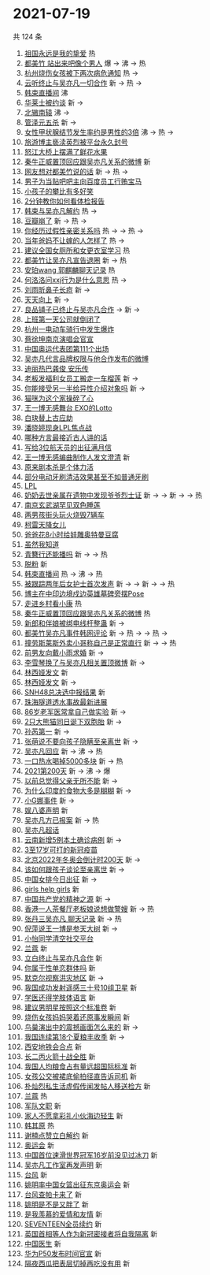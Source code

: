 # 2021-07-19

共 124 条

<!-- BEGIN -->
<!-- 最后更新时间 Mon Jul 19 2021 11:20:52 GMT+0800 (China Standard Time) -->

1. [祖国永远是我的挚爱](https://s.weibo.com//weibo?q=%23%E7%A5%96%E5%9B%BD%E6%B0%B8%E8%BF%9C%E6%98%AF%E6%88%91%E7%9A%84%E6%8C%9A%E7%88%B1%23&Refer=new_time)
   热
1. [都美竹 站出来吧像个男人](https://s.weibo.com//weibo?q=%E9%83%BD%E7%BE%8E%E7%AB%B9%20%E7%AB%99%E5%87%BA%E6%9D%A5%E5%90%A7%E5%83%8F%E4%B8%AA%E7%94%B7%E4%BA%BA&Refer=top)
   爆 -> 沸 -> 热
1. [杭州烧伤女孩被下两次病危通知](https://s.weibo.com//weibo?q=%23%E6%9D%AD%E5%B7%9E%E7%83%A7%E4%BC%A4%E5%A5%B3%E5%AD%A9%E8%A2%AB%E4%B8%8B%E4%B8%A4%E6%AC%A1%E7%97%85%E5%8D%B1%E9%80%9A%E7%9F%A5%23&Refer=top)
   热 ->
1. [云听终止与吴亦凡一切合作](https://s.weibo.com//weibo?q=%23%E4%BA%91%E5%90%AC%E7%BB%88%E6%AD%A2%E4%B8%8E%E5%90%B4%E4%BA%A6%E5%87%A1%E4%B8%80%E5%88%87%E5%90%88%E4%BD%9C%23&Refer=top)
   新 -> 热 ->
1. [韩束直播间](https://s.weibo.com//weibo?q=%E9%9F%A9%E6%9D%9F%E7%9B%B4%E6%92%AD%E9%97%B4&Refer=top)
   沸
1. [华莱士被约谈](https://s.weibo.com//weibo?q=%23%E5%8D%8E%E8%8E%B1%E5%A3%AB%E8%A2%AB%E7%BA%A6%E8%B0%88%23&Refer=top)
   新 ->
1. [北辙南辕](https://s.weibo.com//weibo?q=%E5%8C%97%E8%BE%99%E5%8D%97%E8%BE%95&Refer=top)
   沸 ->
1. [管泽元五杀](https://s.weibo.com//weibo?q=%23%E7%AE%A1%E6%B3%BD%E5%85%83%E4%BA%94%E6%9D%80%23&Refer=top)
   新 ->
1. [女性甲状腺结节发生率约是男性的3倍](https://s.weibo.com//weibo?q=%23%E5%A5%B3%E6%80%A7%E7%94%B2%E7%8A%B6%E8%85%BA%E7%BB%93%E8%8A%82%E5%8F%91%E7%94%9F%E7%8E%87%E7%BA%A6%E6%98%AF%E7%94%B7%E6%80%A7%E7%9A%843%E5%80%8D%23&Refer=top)
   沸 -> 热 ->
1. [旅游博主亵渎英烈被平台永久封号](https://s.weibo.com//weibo?q=%23%E6%97%85%E6%B8%B8%E5%8D%9A%E4%B8%BB%E4%BA%B5%E6%B8%8E%E8%8B%B1%E7%83%88%E8%A2%AB%E5%B9%B3%E5%8F%B0%E6%B0%B8%E4%B9%85%E5%B0%81%E5%8F%B7%23&Refer=top)
1. [怒江大桥上摆满了鲜花水果](https://s.weibo.com//weibo?q=%23%E6%80%92%E6%B1%9F%E5%A4%A7%E6%A1%A5%E4%B8%8A%E6%91%86%E6%BB%A1%E4%BA%86%E9%B2%9C%E8%8A%B1%E6%B0%B4%E6%9E%9C%23&Refer=top)
1. [秦牛正威置顶回应跟吴亦凡关系的微博](https://s.weibo.com//weibo?q=%E7%A7%A6%E7%89%9B%E6%AD%A3%E5%A8%81%E7%BD%AE%E9%A1%B6%E5%9B%9E%E5%BA%94%E8%B7%9F%E5%90%B4%E4%BA%A6%E5%87%A1%E5%85%B3%E7%B3%BB%E7%9A%84%E5%BE%AE%E5%8D%9A&Refer=top)
   新
1. [网友想对都美竹说的话](https://s.weibo.com//weibo?q=%23%E7%BD%91%E5%8F%8B%E6%83%B3%E5%AF%B9%E9%83%BD%E7%BE%8E%E7%AB%B9%E8%AF%B4%E7%9A%84%E8%AF%9D%23&Refer=top)
   新 -> 热 ->
1. [男子为当贴吧吧主向百度员工行贿宝马](https://s.weibo.com//weibo?q=%23%E7%94%B7%E5%AD%90%E4%B8%BA%E5%BD%93%E8%B4%B4%E5%90%A7%E5%90%A7%E4%B8%BB%E5%90%91%E7%99%BE%E5%BA%A6%E5%91%98%E5%B7%A5%E8%A1%8C%E8%B4%BF%E5%AE%9D%E9%A9%AC%23&Refer=top)
1. [小孩子的攀比有多好笑](https://s.weibo.com//weibo?q=%23%E5%B0%8F%E5%AD%A9%E5%AD%90%E7%9A%84%E6%94%80%E6%AF%94%E6%9C%89%E5%A4%9A%E5%A5%BD%E7%AC%91%23&Refer=top)
1. [2分钟教你如何看体检报告](https://s.weibo.com//weibo?q=%232%E5%88%86%E9%92%9F%E6%95%99%E4%BD%A0%E5%A6%82%E4%BD%95%E7%9C%8B%E4%BD%93%E6%A3%80%E6%8A%A5%E5%91%8A%23&Refer=top)
1. [韩束与吴亦凡解约](https://s.weibo.com//weibo?q=%23%E9%9F%A9%E6%9D%9F%E4%B8%8E%E5%90%B4%E4%BA%A6%E5%87%A1%E8%A7%A3%E7%BA%A6%23&Refer=top)
   热 ->
1. [豆瓣崩了](https://s.weibo.com//weibo?q=%23%E8%B1%86%E7%93%A3%E5%B4%A9%E4%BA%86%23&Refer=top)
   新 -> 热 ->
1. [你经历过假性亲密关系吗](https://s.weibo.com//weibo?q=%23%E4%BD%A0%E7%BB%8F%E5%8E%86%E8%BF%87%E5%81%87%E6%80%A7%E4%BA%B2%E5%AF%86%E5%85%B3%E7%B3%BB%E5%90%97%23&Refer=top)
   热 -> -> 热 ->
1. [当年爸妈不让嫁的人怎样了](https://s.weibo.com//weibo?q=%23%E5%BD%93%E5%B9%B4%E7%88%B8%E5%A6%88%E4%B8%8D%E8%AE%A9%E5%AB%81%E7%9A%84%E4%BA%BA%E6%80%8E%E6%A0%B7%E4%BA%86%23&Refer=top)
   热 ->
1. [建议全国女厕所和女更衣室学习](https://s.weibo.com//weibo?q=%23%E5%BB%BA%E8%AE%AE%E5%85%A8%E5%9B%BD%E5%A5%B3%E5%8E%95%E6%89%80%E5%92%8C%E5%A5%B3%E6%9B%B4%E8%A1%A3%E5%AE%A4%E5%AD%A6%E4%B9%A0%23&Refer=top)
   热
1. [都美竹让吴亦凡宣告退圈](https://s.weibo.com//weibo?q=%23%E9%83%BD%E7%BE%8E%E7%AB%B9%E8%AE%A9%E5%90%B4%E4%BA%A6%E5%87%A1%E5%AE%A3%E5%91%8A%E9%80%80%E5%9C%88%23&Refer=top)
   新 -> 热
1. [安珀wang 郭麒麟聊天记录](https://s.weibo.com//weibo?q=%E5%AE%89%E7%8F%80wang%20%E9%83%AD%E9%BA%92%E9%BA%9F%E8%81%8A%E5%A4%A9%E8%AE%B0%E5%BD%95&Refer=top)
   热
1. [何洛洛问xxj行为是什么意思](https://s.weibo.com//weibo?q=%23%E4%BD%95%E6%B4%9B%E6%B4%9B%E9%97%AExxj%E8%A1%8C%E4%B8%BA%E6%98%AF%E4%BB%80%E4%B9%88%E6%84%8F%E6%80%9D%23&Refer=top)
   热 ->
1. [刘雨昕鼻子长痘](https://s.weibo.com//weibo?q=%23%E5%88%98%E9%9B%A8%E6%98%95%E9%BC%BB%E5%AD%90%E9%95%BF%E7%97%98%23&Refer=top)
   新 ->
1. [天天向上](https://s.weibo.com//weibo?q=%E5%A4%A9%E5%A4%A9%E5%90%91%E4%B8%8A&Refer=top)
   新 ->
1. [良品铺子已终止与吴亦凡合作](https://s.weibo.com//weibo?q=%23%E8%89%AF%E5%93%81%E9%93%BA%E5%AD%90%E5%B7%B2%E7%BB%88%E6%AD%A2%E4%B8%8E%E5%90%B4%E4%BA%A6%E5%87%A1%E5%90%88%E4%BD%9C%23&Refer=top)
   -> 新 ->
1. [上班第一天公司就倒闭了](https://s.weibo.com//weibo?q=%23%E4%B8%8A%E7%8F%AD%E7%AC%AC%E4%B8%80%E5%A4%A9%E5%85%AC%E5%8F%B8%E5%B0%B1%E5%80%92%E9%97%AD%E4%BA%86%23&Refer=top)
1. [杭州一电动车骑行中发生爆炸](https://s.weibo.com//weibo?q=%23%E6%9D%AD%E5%B7%9E%E4%B8%80%E7%94%B5%E5%8A%A8%E8%BD%A6%E9%AA%91%E8%A1%8C%E4%B8%AD%E5%8F%91%E7%94%9F%E7%88%86%E7%82%B8%23&Refer=top)
1. [蔡徐坤南京演唱会官宣](https://s.weibo.com//weibo?q=%23%E8%94%A1%E5%BE%90%E5%9D%A4%E5%8D%97%E4%BA%AC%E6%BC%94%E5%94%B1%E4%BC%9A%E5%AE%98%E5%AE%A3%23&Refer=top)
1. [中国奥运代表团第111个出场](https://s.weibo.com//weibo?q=%23%E4%B8%AD%E5%9B%BD%E5%A5%A5%E8%BF%90%E4%BB%A3%E8%A1%A8%E5%9B%A2%E7%AC%AC111%E4%B8%AA%E5%87%BA%E5%9C%BA%23&Refer=top)
1. [吴亦凡代言品牌权限与他合作发布的微博](https://s.weibo.com//weibo?q=%23%E5%90%B4%E4%BA%A6%E5%87%A1%E4%BB%A3%E8%A8%80%E5%93%81%E7%89%8C%E6%9D%83%E9%99%90%E4%B8%8E%E4%BB%96%E5%90%88%E4%BD%9C%E5%8F%91%E5%B8%83%E7%9A%84%E5%BE%AE%E5%8D%9A%23&Refer=top)
1. [迪丽热巴龚俊 安乐传](https://s.weibo.com//weibo?q=%E8%BF%AA%E4%B8%BD%E7%83%AD%E5%B7%B4%E9%BE%9A%E4%BF%8A%20%E5%AE%89%E4%B9%90%E4%BC%A0&Refer=top)
1. [老板发福利女员工搬走一车榴莲](https://s.weibo.com//weibo?q=%23%E8%80%81%E6%9D%BF%E5%8F%91%E7%A6%8F%E5%88%A9%E5%A5%B3%E5%91%98%E5%B7%A5%E6%90%AC%E8%B5%B0%E4%B8%80%E8%BD%A6%E6%A6%B4%E8%8E%B2%23&Refer=top)
   新 ->
1. [你能接受另一半给异性介绍对象吗](https://s.weibo.com//weibo?q=%23%E4%BD%A0%E8%83%BD%E6%8E%A5%E5%8F%97%E5%8F%A6%E4%B8%80%E5%8D%8A%E7%BB%99%E5%BC%82%E6%80%A7%E4%BB%8B%E7%BB%8D%E5%AF%B9%E8%B1%A1%E5%90%97%23&Refer=top)
   新 ->
1. [猫咪为这个家操碎了心](https://s.weibo.com//weibo?q=%23%E7%8C%AB%E5%92%AA%E4%B8%BA%E8%BF%99%E4%B8%AA%E5%AE%B6%E6%93%8D%E7%A2%8E%E4%BA%86%E5%BF%83%23&Refer=top)
1. [王一博无感舞台 EXO的Lotto](https://s.weibo.com//weibo?q=%E7%8E%8B%E4%B8%80%E5%8D%9A%E6%97%A0%E6%84%9F%E8%88%9E%E5%8F%B0%20EXO%E7%9A%84Lotto&Refer=top)
1. [白玦替上古应劫](https://s.weibo.com//weibo?q=%23%E7%99%BD%E7%8E%A6%E6%9B%BF%E4%B8%8A%E5%8F%A4%E5%BA%94%E5%8A%AB%23&Refer=top)
1. [潘晓婷现身LPL焦点战](https://s.weibo.com//weibo?q=%23%E6%BD%98%E6%99%93%E5%A9%B7%E7%8E%B0%E8%BA%ABLPL%E7%84%A6%E7%82%B9%E6%88%98%23&Refer=top)
1. [哪种方言最接近古人讲的话](https://s.weibo.com//weibo?q=%23%E5%93%AA%E7%A7%8D%E6%96%B9%E8%A8%80%E6%9C%80%E6%8E%A5%E8%BF%91%E5%8F%A4%E4%BA%BA%E8%AE%B2%E7%9A%84%E8%AF%9D%23&Refer=top)
1. [写给3位航天员的出征满月信](https://s.weibo.com//weibo?q=%23%E5%86%99%E7%BB%993%E4%BD%8D%E8%88%AA%E5%A4%A9%E5%91%98%E7%9A%84%E5%87%BA%E5%BE%81%E6%BB%A1%E6%9C%88%E4%BF%A1%23&Refer=top)
1. [王一博无感编曲制作人发文澄清](https://s.weibo.com//weibo?q=%23%E7%8E%8B%E4%B8%80%E5%8D%9A%E6%97%A0%E6%84%9F%E7%BC%96%E6%9B%B2%E5%88%B6%E4%BD%9C%E4%BA%BA%E5%8F%91%E6%96%87%E6%BE%84%E6%B8%85%23&Refer=top)
   新
1. [原来剧本杀是个体力活](https://s.weibo.com//weibo?q=%23%E5%8E%9F%E6%9D%A5%E5%89%A7%E6%9C%AC%E6%9D%80%E6%98%AF%E4%B8%AA%E4%BD%93%E5%8A%9B%E6%B4%BB%23&Refer=top)
1. [部分电动牙刷清洁效果甚至不如普通牙刷](https://s.weibo.com//weibo?q=%23%E9%83%A8%E5%88%86%E7%94%B5%E5%8A%A8%E7%89%99%E5%88%B7%E6%B8%85%E6%B4%81%E6%95%88%E6%9E%9C%E7%94%9A%E8%87%B3%E4%B8%8D%E5%A6%82%E6%99%AE%E9%80%9A%E7%89%99%E5%88%B7%23&Refer=top)
1. [LPL](https://s.weibo.com//weibo?q=LPL&Refer=top)
1. [奶奶去世亲属在遗物中发现爷爷烈士证](https://s.weibo.com//weibo?q=%23%E5%A5%B6%E5%A5%B6%E5%8E%BB%E4%B8%96%E4%BA%B2%E5%B1%9E%E5%9C%A8%E9%81%97%E7%89%A9%E4%B8%AD%E5%8F%91%E7%8E%B0%E7%88%B7%E7%88%B7%E7%83%88%E5%A3%AB%E8%AF%81%23&Refer=top)
   新 -> -> 新 -> -> 热
1. [南京玄武湖罕见双色睡莲](https://s.weibo.com//weibo?q=%23%E5%8D%97%E4%BA%AC%E7%8E%84%E6%AD%A6%E6%B9%96%E7%BD%95%E8%A7%81%E5%8F%8C%E8%89%B2%E7%9D%A1%E8%8E%B2%23&Refer=top)
1. [两男孩街头玩火烧毁7辆车](https://s.weibo.com//weibo?q=%23%E4%B8%A4%E7%94%B7%E5%AD%A9%E8%A1%97%E5%A4%B4%E7%8E%A9%E7%81%AB%E7%83%A7%E6%AF%817%E8%BE%86%E8%BD%A6%23&Refer=top)
1. [柯雷天降女儿](https://s.weibo.com//weibo?q=%23%E6%9F%AF%E9%9B%B7%E5%A4%A9%E9%99%8D%E5%A5%B3%E5%84%BF%23&Refer=top)
1. [爸爸花8小时给娃雕奥特曼豆腐](https://s.weibo.com//weibo?q=%23%E7%88%B8%E7%88%B8%E8%8A%B18%E5%B0%8F%E6%97%B6%E7%BB%99%E5%A8%83%E9%9B%95%E5%A5%A5%E7%89%B9%E6%9B%BC%E8%B1%86%E8%85%90%23&Refer=top)
1. [虽然我知道](https://s.weibo.com//weibo?q=%E8%99%BD%E7%84%B6%E6%88%91%E7%9F%A5%E9%81%93&Refer=top)
1. [青簪行还能播吗](https://s.weibo.com//weibo?q=%23%E9%9D%92%E7%B0%AA%E8%A1%8C%E8%BF%98%E8%83%BD%E6%92%AD%E5%90%97%23&Refer=top)
   新 -> -> 热
1. [脱粉](https://s.weibo.com//weibo?q=%23%E8%84%B1%E7%B2%89%23&Refer=top) 新
1. [韩束直播间](https://s.weibo.com//weibo?q=%23%E9%9F%A9%E6%9D%9F%E7%9B%B4%E6%92%AD%E9%97%B4%23&Refer=top)
   热 -> 沸 -> 热
1. [被跟踪两年后女护士首次发声](https://s.weibo.com//weibo?q=%23%E8%A2%AB%E8%B7%9F%E8%B8%AA%E4%B8%A4%E5%B9%B4%E5%90%8E%E5%A5%B3%E6%8A%A4%E5%A3%AB%E9%A6%96%E6%AC%A1%E5%8F%91%E5%A3%B0%23&Refer=top)
   新 -> -> 新 -> -> 热
1. [博主在中印边境戍边英雄墓碑旁摆Pose](https://s.weibo.com//weibo?q=%23%E5%8D%9A%E4%B8%BB%E5%9C%A8%E4%B8%AD%E5%8D%B0%E8%BE%B9%E5%A2%83%E6%88%8D%E8%BE%B9%E8%8B%B1%E9%9B%84%E5%A2%93%E7%A2%91%E6%97%81%E6%91%86Pose%23&Refer=top)
1. [走进乡村看小康](https://s.weibo.com//weibo?q=%23%E8%B5%B0%E8%BF%9B%E4%B9%A1%E6%9D%91%E7%9C%8B%E5%B0%8F%E5%BA%B7%23&Refer=new_time)
   热
1. [秦牛正威置顶回应跟吴亦凡关系的微博](https://s.weibo.com//weibo?q=%23%E7%A7%A6%E7%89%9B%E6%AD%A3%E5%A8%81%E7%BD%AE%E9%A1%B6%E5%9B%9E%E5%BA%94%E8%B7%9F%E5%90%B4%E4%BA%A6%E5%87%A1%E5%85%B3%E7%B3%BB%E7%9A%84%E5%BE%AE%E5%8D%9A%23&Refer=top)
   热
1. [新郎和伴娘被绑电线杆整蛊](https://s.weibo.com//weibo?q=%23%E6%96%B0%E9%83%8E%E5%92%8C%E4%BC%B4%E5%A8%98%E8%A2%AB%E7%BB%91%E7%94%B5%E7%BA%BF%E6%9D%86%E6%95%B4%E8%9B%8A%23&Refer=top)
   新 ->
1. [都美竹吴亦凡事件韩网评论](https://s.weibo.com//weibo?q=%23%E9%83%BD%E7%BE%8E%E7%AB%B9%E5%90%B4%E4%BA%A6%E5%87%A1%E4%BA%8B%E4%BB%B6%E9%9F%A9%E7%BD%91%E8%AF%84%E8%AE%BA%23&Refer=top)
   新 -> 热 -> -> 热 ->
1. [撞劳斯莱斯外卖小哥称自己是正常直行](https://s.weibo.com//weibo?q=%23%E6%92%9E%E5%8A%B3%E6%96%AF%E8%8E%B1%E6%96%AF%E5%A4%96%E5%8D%96%E5%B0%8F%E5%93%A5%E7%A7%B0%E8%87%AA%E5%B7%B1%E6%98%AF%E6%AD%A3%E5%B8%B8%E7%9B%B4%E8%A1%8C%23&Refer=top)
   新 -> -> 热
1. [前男友向戴小雨求婚](https://s.weibo.com//weibo?q=%23%E5%89%8D%E7%94%B7%E5%8F%8B%E5%90%91%E6%88%B4%E5%B0%8F%E9%9B%A8%E6%B1%82%E5%A9%9A%23&Refer=top)
   新 ->
1. [李雪琴换了与吴亦凡相关置顶微博](https://s.weibo.com//weibo?q=%23%E6%9D%8E%E9%9B%AA%E7%90%B4%E6%8D%A2%E4%BA%86%E4%B8%8E%E5%90%B4%E4%BA%A6%E5%87%A1%E7%9B%B8%E5%85%B3%E7%BD%AE%E9%A1%B6%E5%BE%AE%E5%8D%9A%23&Refer=top)
   新 ->
1. [林西娅发文](https://s.weibo.com//weibo?q=%E6%9E%97%E8%A5%BF%E5%A8%85%E5%8F%91%E6%96%87&Refer=top)
   新
1. [林西娅发文](https://s.weibo.com//weibo?q=%23%E6%9E%97%E8%A5%BF%E5%A8%85%E5%8F%91%E6%96%87%23&Refer=top)
   新 ->
1. [SNH48总决选中报结果](https://s.weibo.com//weibo?q=%23SNH48%E6%80%BB%E5%86%B3%E9%80%89%E4%B8%AD%E6%8A%A5%E7%BB%93%E6%9E%9C%23&Refer=top)
   新
1. [珠海隧道透水事故最新进展](https://s.weibo.com//weibo?q=%23%E7%8F%A0%E6%B5%B7%E9%9A%A7%E9%81%93%E9%80%8F%E6%B0%B4%E4%BA%8B%E6%95%85%E6%9C%80%E6%96%B0%E8%BF%9B%E5%B1%95%23&Refer=top)
1. [86岁老军医常拿自己做实验](https://s.weibo.com//weibo?q=%2386%E5%B2%81%E8%80%81%E5%86%9B%E5%8C%BB%E5%B8%B8%E6%8B%BF%E8%87%AA%E5%B7%B1%E5%81%9A%E5%AE%9E%E9%AA%8C%23&Refer=top)
   新 ->
1. [2只大熊猫同日诞下双胞胎](https://s.weibo.com//weibo?q=%232%E5%8F%AA%E5%A4%A7%E7%86%8A%E7%8C%AB%E5%90%8C%E6%97%A5%E8%AF%9E%E4%B8%8B%E5%8F%8C%E8%83%9E%E8%83%8E%23&Refer=top)
   新 ->
1. [孙芮第一](https://s.weibo.com//weibo?q=%23%E5%AD%99%E8%8A%AE%E7%AC%AC%E4%B8%80%23&Refer=top)
   新 ->
1. [张萌说不要向孩子隐瞒至亲离世](https://s.weibo.com//weibo?q=%23%E5%BC%A0%E8%90%8C%E8%AF%B4%E4%B8%8D%E8%A6%81%E5%90%91%E5%AD%A9%E5%AD%90%E9%9A%90%E7%9E%92%E8%87%B3%E4%BA%B2%E7%A6%BB%E4%B8%96%23&Refer=top)
   新 ->
1. [吴亦凡回应](https://s.weibo.com//weibo?q=%23%E5%90%B4%E4%BA%A6%E5%87%A1%E5%9B%9E%E5%BA%94%23&Refer=top)
   新 -> 沸 -> 热
1. [一口热水喝掉5000多块](https://s.weibo.com//weibo?q=%23%E4%B8%80%E5%8F%A3%E7%83%AD%E6%B0%B4%E5%96%9D%E6%8E%895000%E5%A4%9A%E5%9D%97%23&Refer=top)
   新 -> 热
1. [2021第200天](https://s.weibo.com//weibo?q=%232021%E7%AC%AC200%E5%A4%A9%23&Refer=top)
   新 -> 沸 -> 爆
1. [以前总觉得父亲无所不能](https://s.weibo.com//weibo?q=%23%E4%BB%A5%E5%89%8D%E6%80%BB%E8%A7%89%E5%BE%97%E7%88%B6%E4%BA%B2%E6%97%A0%E6%89%80%E4%B8%8D%E8%83%BD%23&Refer=top)
   新 ->
1. [为什么印度的食物大多是糊糊](https://s.weibo.com//weibo?q=%23%E4%B8%BA%E4%BB%80%E4%B9%88%E5%8D%B0%E5%BA%A6%E7%9A%84%E9%A3%9F%E7%89%A9%E5%A4%A7%E5%A4%9A%E6%98%AF%E7%B3%8A%E7%B3%8A%23&Refer=top)
   新 ->
1. [小G娜事件](https://s.weibo.com//weibo?q=%23%E5%B0%8FG%E5%A8%9C%E4%BA%8B%E4%BB%B6%23&Refer=top)
   新 ->
1. [娱八婆声明](https://s.weibo.com//weibo?q=%23%E5%A8%B1%E5%85%AB%E5%A9%86%E5%A3%B0%E6%98%8E%23&Refer=top)
   新
1. [吴亦凡方已报案](https://s.weibo.com//weibo?q=%23%E5%90%B4%E4%BA%A6%E5%87%A1%E6%96%B9%E5%B7%B2%E6%8A%A5%E6%A1%88%23&Refer=top)
   新 -> 热
1. [吴亦凡超话](https://s.weibo.com//weibo?q=%23%E5%90%B4%E4%BA%A6%E5%87%A1%E8%B6%85%E8%AF%9D%23&Refer=top)
1. [云南新增5例本土确诊病例](https://s.weibo.com//weibo?q=%23%E4%BA%91%E5%8D%97%E6%96%B0%E5%A2%9E5%E4%BE%8B%E6%9C%AC%E5%9C%9F%E7%A1%AE%E8%AF%8A%E7%97%85%E4%BE%8B%23&Refer=top)
   新 ->
1. [3至17岁可打的新冠疫苗](https://s.weibo.com//weibo?q=%233%E8%87%B317%E5%B2%81%E5%8F%AF%E6%89%93%E7%9A%84%E6%96%B0%E5%86%A0%E7%96%AB%E8%8B%97%23&Refer=top)
1. [北京2022年冬奥会倒计时200天](https://s.weibo.com//weibo?q=%23%E5%8C%97%E4%BA%AC2022%E5%B9%B4%E5%86%AC%E5%A5%A5%E4%BC%9A%E5%80%92%E8%AE%A1%E6%97%B6200%E5%A4%A9%23&Refer=top)
   新 ->
1. [该如何跟孩子谈论至亲离世](https://s.weibo.com//weibo?q=%23%E8%AF%A5%E5%A6%82%E4%BD%95%E8%B7%9F%E5%AD%A9%E5%AD%90%E8%B0%88%E8%AE%BA%E8%87%B3%E4%BA%B2%E7%A6%BB%E4%B8%96%23&Refer=top)
   新 ->
1. [中国女排今日出征](https://s.weibo.com//weibo?q=%23%E4%B8%AD%E5%9B%BD%E5%A5%B3%E6%8E%92%E4%BB%8A%E6%97%A5%E5%87%BA%E5%BE%81%23&Refer=top)
   新 ->
1. [girls help girls](https://s.weibo.com//weibo?q=girls%20help%20girls&Refer=top)
   新
1. [中国共产党的精神之源](https://s.weibo.com//weibo?q=%23%E4%B8%AD%E5%9B%BD%E5%85%B1%E4%BA%A7%E5%85%9A%E7%9A%84%E7%B2%BE%E7%A5%9E%E4%B9%8B%E6%BA%90%23&Refer=top)
   新 ->
1. [香港一人茶餐厅老板娘说想做警嫂](https://s.weibo.com//weibo?q=%23%E9%A6%99%E6%B8%AF%E4%B8%80%E4%BA%BA%E8%8C%B6%E9%A4%90%E5%8E%85%E8%80%81%E6%9D%BF%E5%A8%98%E8%AF%B4%E6%83%B3%E5%81%9A%E8%AD%A6%E5%AB%82%23&Refer=top)
   新 -> 热
1. [张丹三吴亦凡 聊天记录](https://s.weibo.com//weibo?q=%E5%BC%A0%E4%B8%B9%E4%B8%89%E5%90%B4%E4%BA%A6%E5%87%A1%20%E8%81%8A%E5%A4%A9%E8%AE%B0%E5%BD%95&Refer=top)
   新 -> 热
1. [倪萍说王一博是参天大树](https://s.weibo.com//weibo?q=%23%E5%80%AA%E8%90%8D%E8%AF%B4%E7%8E%8B%E4%B8%80%E5%8D%9A%E6%98%AF%E5%8F%82%E5%A4%A9%E5%A4%A7%E6%A0%91%23&Refer=top)
   新 ->
1. [小怡同学清空社交平台](https://s.weibo.com//weibo?q=%23%E5%B0%8F%E6%80%A1%E5%90%8C%E5%AD%A6%E6%B8%85%E7%A9%BA%E7%A4%BE%E4%BA%A4%E5%B9%B3%E5%8F%B0%23&Refer=top)
1. [兰蔻](https://s.weibo.com//weibo?q=%E5%85%B0%E8%94%BB&Refer=top) 新
1. [立白终止与吴亦凡合作](https://s.weibo.com//weibo?q=%23%E7%AB%8B%E7%99%BD%E7%BB%88%E6%AD%A2%E4%B8%8E%E5%90%B4%E4%BA%A6%E5%87%A1%E5%90%88%E4%BD%9C%23&Refer=top)
   新
1. [你属于性单恋群体吗](https://s.weibo.com//weibo?q=%23%E4%BD%A0%E5%B1%9E%E4%BA%8E%E6%80%A7%E5%8D%95%E6%81%8B%E7%BE%A4%E4%BD%93%E5%90%97%23&Refer=top)
   新
1. [默克尔视察洪灾地区](https://s.weibo.com//weibo?q=%23%E9%BB%98%E5%85%8B%E5%B0%94%E8%A7%86%E5%AF%9F%E6%B4%AA%E7%81%BE%E5%9C%B0%E5%8C%BA%23&Refer=top)
   新 ->
1. [我国成功发射遥感三十号10组卫星](https://s.weibo.com//weibo?q=%23%E6%88%91%E5%9B%BD%E6%88%90%E5%8A%9F%E5%8F%91%E5%B0%84%E9%81%A5%E6%84%9F%E4%B8%89%E5%8D%81%E5%8F%B710%E7%BB%84%E5%8D%AB%E6%98%9F%23&Refer=top)
   新
1. [学医还得学肢体语言](https://s.weibo.com//weibo?q=%23%E5%AD%A6%E5%8C%BB%E8%BF%98%E5%BE%97%E5%AD%A6%E8%82%A2%E4%BD%93%E8%AF%AD%E8%A8%80%23&Refer=top)
   新
1. [建议男明星按照这个标准卷](https://s.weibo.com//weibo?q=%23%E5%BB%BA%E8%AE%AE%E7%94%B7%E6%98%8E%E6%98%9F%E6%8C%89%E7%85%A7%E8%BF%99%E4%B8%AA%E6%A0%87%E5%87%86%E5%8D%B7%23&Refer=top)
   新
1. [烧伤女孩妈妈哭着还原事发瞬间](https://s.weibo.com//weibo?q=%23%E7%83%A7%E4%BC%A4%E5%A5%B3%E5%AD%A9%E5%A6%88%E5%A6%88%E5%93%AD%E7%9D%80%E8%BF%98%E5%8E%9F%E4%BA%8B%E5%8F%91%E7%9E%AC%E9%97%B4%23&Refer=top)
   新
1. [鸟巢演出中的震撼画面怎么来的](https://s.weibo.com//weibo?q=%23%E9%B8%9F%E5%B7%A2%E6%BC%94%E5%87%BA%E4%B8%AD%E7%9A%84%E9%9C%87%E6%92%BC%E7%94%BB%E9%9D%A2%E6%80%8E%E4%B9%88%E6%9D%A5%E7%9A%84%23&Refer=top)
   新 ->
1. [我国连续第18个夏粮丰收季](https://s.weibo.com//weibo?q=%23%E6%88%91%E5%9B%BD%E8%BF%9E%E7%BB%AD%E7%AC%AC18%E4%B8%AA%E5%A4%8F%E7%B2%AE%E4%B8%B0%E6%94%B6%E5%AD%A3%23&Refer=top)
   新 ->
1. [西安地铁会合点](https://s.weibo.com//weibo?q=%23%E8%A5%BF%E5%AE%89%E5%9C%B0%E9%93%81%E4%BC%9A%E5%90%88%E7%82%B9%23&Refer=top)
   新
1. [长二丙火箭十战全胜](https://s.weibo.com//weibo?q=%23%E9%95%BF%E4%BA%8C%E4%B8%99%E7%81%AB%E7%AE%AD%E5%8D%81%E6%88%98%E5%85%A8%E8%83%9C%23&Refer=top)
   新
1. [我国人均粮食占有量远超国际标准](https://s.weibo.com//weibo?q=%23%E6%88%91%E5%9B%BD%E4%BA%BA%E5%9D%87%E7%B2%AE%E9%A3%9F%E5%8D%A0%E6%9C%89%E9%87%8F%E8%BF%9C%E8%B6%85%E5%9B%BD%E9%99%85%E6%A0%87%E5%87%86%23&Refer=top)
   新
1. [女孩公交被裙底偷拍径直告诉司机](https://s.weibo.com//weibo?q=%23%E5%A5%B3%E5%AD%A9%E5%85%AC%E4%BA%A4%E8%A2%AB%E8%A3%99%E5%BA%95%E5%81%B7%E6%8B%8D%E5%BE%84%E7%9B%B4%E5%91%8A%E8%AF%89%E5%8F%B8%E6%9C%BA%23&Refer=top)
   新
1. [朴灿烈私生活虚假传闻发帖人移送检方](https://s.weibo.com//weibo?q=%23%E6%9C%B4%E7%81%BF%E7%83%88%E7%A7%81%E7%94%9F%E6%B4%BB%E8%99%9A%E5%81%87%E4%BC%A0%E9%97%BB%E5%8F%91%E5%B8%96%E4%BA%BA%E7%A7%BB%E9%80%81%E6%A3%80%E6%96%B9%23&Refer=top)
   新
1. [兰蔻](https://s.weibo.com//weibo?q=%23%E5%85%B0%E8%94%BB%23&Refer=top) 热
1. [军队文职](https://s.weibo.com//weibo?q=%23%E5%86%9B%E9%98%9F%E6%96%87%E8%81%8C%23&Refer=top)
   新
1. [家人不愿拿彩礼小伙海边轻生](https://s.weibo.com//weibo?q=%23%E5%AE%B6%E4%BA%BA%E4%B8%8D%E6%84%BF%E6%8B%BF%E5%BD%A9%E7%A4%BC%E5%B0%8F%E4%BC%99%E6%B5%B7%E8%BE%B9%E8%BD%BB%E7%94%9F%23&Refer=top)
   新
1. [韩其原](https://s.weibo.com//weibo?q=%E9%9F%A9%E5%85%B6%E5%8E%9F&Refer=top) 热
1. [谢楠点赞立白解约](https://s.weibo.com//weibo?q=%E8%B0%A2%E6%A5%A0%E7%82%B9%E8%B5%9E%E7%AB%8B%E7%99%BD%E8%A7%A3%E7%BA%A6&Refer=top)
   新
1. [奥运会](https://s.weibo.com//weibo?q=%E5%A5%A5%E8%BF%90%E4%BC%9A&Refer=top) 新
1. [中国首位速滑世界冠军16岁前没见过冰刀](https://s.weibo.com//weibo?q=%23%E4%B8%AD%E5%9B%BD%E9%A6%96%E4%BD%8D%E9%80%9F%E6%BB%91%E4%B8%96%E7%95%8C%E5%86%A0%E5%86%9B16%E5%B2%81%E5%89%8D%E6%B2%A1%E8%A7%81%E8%BF%87%E5%86%B0%E5%88%80%23&Refer=top)
   新
1. [吴亦凡工作室再发声明](https://s.weibo.com//weibo?q=%23%E5%90%B4%E4%BA%A6%E5%87%A1%E5%B7%A5%E4%BD%9C%E5%AE%A4%E5%86%8D%E5%8F%91%E5%A3%B0%E6%98%8E%23&Refer=top)
   新
1. [台风](https://s.weibo.com//weibo?q=%E5%8F%B0%E9%A3%8E&Refer=top) 新
1. [姚明率中国女篮出征东京奥运会](https://s.weibo.com//weibo?q=%23%E5%A7%9A%E6%98%8E%E7%8E%87%E4%B8%AD%E5%9B%BD%E5%A5%B3%E7%AF%AE%E5%87%BA%E5%BE%81%E4%B8%9C%E4%BA%AC%E5%A5%A5%E8%BF%90%E4%BC%9A%23&Refer=top)
   新
1. [台风查帕卡来了](https://s.weibo.com//weibo?q=%23%E5%8F%B0%E9%A3%8E%E6%9F%A5%E5%B8%95%E5%8D%A1%E6%9D%A5%E4%BA%86%23&Refer=top)
   新
1. [姚明是不是又胖了](https://s.weibo.com//weibo?q=%23%E5%A7%9A%E6%98%8E%E6%98%AF%E4%B8%8D%E6%98%AF%E5%8F%88%E8%83%96%E4%BA%86%23&Refer=top)
   新
1. [是我羡慕的爱情和友情](https://s.weibo.com//weibo?q=%23%E6%98%AF%E6%88%91%E7%BE%A1%E6%85%95%E7%9A%84%E7%88%B1%E6%83%85%E5%92%8C%E5%8F%8B%E6%83%85%23&Refer=top)
   新
1. [SEVENTEEN全员续约](https://s.weibo.com//weibo?q=%23SEVENTEEN%E5%85%A8%E5%91%98%E7%BB%AD%E7%BA%A6%23&Refer=top)
   新
1. [英国首相等人作为新冠密接者将自我隔离](https://s.weibo.com//weibo?q=%23%E8%8B%B1%E5%9B%BD%E9%A6%96%E7%9B%B8%E7%AD%89%E4%BA%BA%E4%BD%9C%E4%B8%BA%E6%96%B0%E5%86%A0%E5%AF%86%E6%8E%A5%E8%80%85%E5%B0%86%E8%87%AA%E6%88%91%E9%9A%94%E7%A6%BB%23&Refer=top)
   新
1. [中国医生](https://s.weibo.com//weibo?q=%E4%B8%AD%E5%9B%BD%E5%8C%BB%E7%94%9F&Refer=top)
   新
1. [华为P50发布时间官宣](https://s.weibo.com//weibo?q=%23%E5%8D%8E%E4%B8%BAP50%E5%8F%91%E5%B8%83%E6%97%B6%E9%97%B4%E5%AE%98%E5%AE%A3%23&Refer=top)
   新
1. [隔夜西瓜把表层切掉再吃没有用](https://s.weibo.com//weibo?q=%E9%9A%94%E5%A4%9C%E8%A5%BF%E7%93%9C%E6%8A%8A%E8%A1%A8%E5%B1%82%E5%88%87%E6%8E%89%E5%86%8D%E5%90%83%E6%B2%A1%E6%9C%89%E7%94%A8&Refer=top)
   新

<!-- END -->
